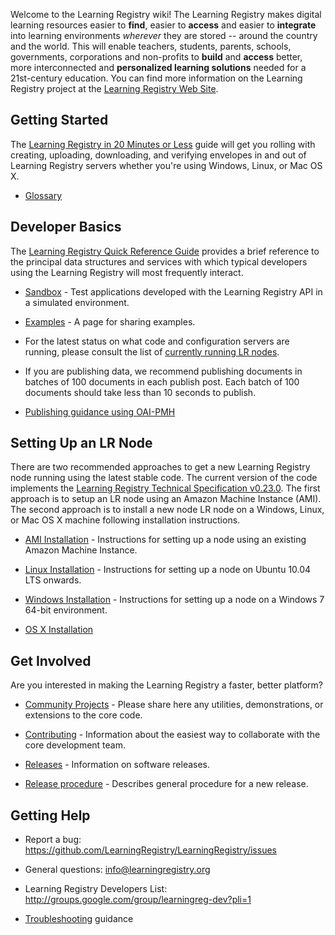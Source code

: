 Welcome to the Learning Registry wiki! The Learning Registry makes digital learning resources easier to **find**, easier to **access** and easier to **integrate** into learning environments _wherever_ they are stored -- around the country and the world. This will enable teachers, students, parents, schools, governments, corporations and non-profits to **build** and **access** better, more interconnected and **personalized learning solutions** needed for a 21st-century education. You can find more information on the Learning Registry project at the [Learning Registry Web Site](http://learningregistry.org).

## Getting Started

The [Learning Registry in 20 Minutes or Less](https://docs.google.com/document/d/12nvvm5ClvLxSWptlo52rTwIDvobiFylYhWLVPbVcesU/edit?hl=en_US) guide will get you rolling with creating, uploading, downloading, and verifying envelopes in and out of Learning Registry servers whether you're using Windows, Linux, or Mac OS X.

* [Glossary](https://github.com/LearningRegistry/LearningRegistry/wiki/Glossary)

## Developer Basics

The [Learning Registry Quick Reference Guide](https://docs.google.com/document/d/1Bq_69wnnQJ56O6jyLK2C_fcp-Ovb7MYxXUXD0Rl1Mag/edit?authkey=CK7k5r8F&hl=en_US&authkey=CK7k5r8F) provides a brief reference to the principal data structures and services with which typical developers using the Learning Registry will most frequently interact.

* [Sandbox](http://sandbox.learningregistry.org) - Test applications developed with the Learning Registry API in a simulated environment.

* [Examples](https://github.com/LearningRegistry/LearningRegistry/wiki/Examples) - A page for sharing examples.

* For the latest status on what code and configuration servers are running, please consult the list of [currently running LR nodes](https://github.com/LearningRegistry/LearningRegistry/wiki/nodes).

* If you are publishing data, we recommend publishing documents in batches of 100 documents in each publish post.  Each batch of 100 documents should take less than 10 seconds to publish.

* [Publishing guidance using OAI-PMH](http://goo.gl/yOihy)

## Setting Up an LR Node

There are two recommended approaches to get a new Learning Registry node running using the latest stable code.  The current version of the code implements the [Learning Registry Technical Specification v0.23.0](https://docs.google.com/document/d/1fRbDpM0BKvNc4WzDzX0pNUpfPtFAsKpKGnOyRhRok-8/edit?hl=en_US).  The first approach is to setup an LR node using an Amazon Machine Instance (AMI).  The second approach is to install a new node LR node on a Windows, Linux, or Mac OS X machine following installation instructions.

* [AMI Installation](http://goo.gl/fhdg3) - Instructions for setting up a node using an existing Amazon Machine Instance.  

* [Linux Installation](https://github.com/LearningRegistry/LearningRegistry/wiki/Linux-Installation-Guide) - Instructions for setting up a node on Ubuntu 10.04 LTS onwards.

* [Windows Installation](https://github.com/LearningRegistry/LearningRegistry/wiki/Windows-Installation-Guide) - Instructions for setting up a node on a Windows 7 64-bit environment.

* [OS X Installation](https://github.com/LearningRegistry/LearningRegistry/wiki/Proposed-OS-X-Installation-Instructions)

## Get Involved

Are you interested in making the Learning Registry a faster, better platform? 

* [Community Projects](https://github.com/LearningRegistry/LearningRegistry/wiki/Community-Projects) - Please share here any utilities, demonstrations, or extensions to the core code.

* [Contributing](https://github.com/LearningRegistry/LearningRegistry/wiki/Contributing-to-the-Learning-Registry) - Information about the easiest way to collaborate with the core development team.

* [Releases](https://github.com/LearningRegistry/LearningRegistry/wiki/Releases) - Information on software releases.

* [Release procedure](https://github.com/LearningRegistry/LearningRegistry/wiki/Release-procedure) - Describes general procedure for a new release.

## Getting Help

* Report a bug: https://github.com/LearningRegistry/LearningRegistry/issues

* General questions: info@learningregistry.org

* Learning Registry Developers List: http://groups.google.com/group/learningreg-dev?pli=1

* [Troubleshooting](https://github.com/LearningRegistry/LearningRegistry/wiki/Troubleshooting) guidance


